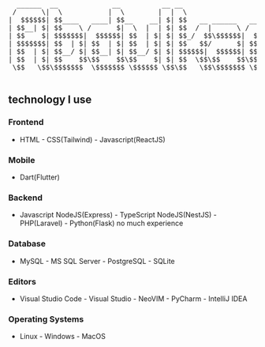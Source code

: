 <pre>
  ______  __             __          __ __                     __                   
 /      \|  \           |  \        |  |  \                   |  \                  
|  $$$$$$| $$____   ____| $$__    __| $| $$   __ ______   ____| $$ ______   ______  
| $$__| $| $$    \ /      $|  \  |  | $| $$  /  |      \ /      $$/      \ /      \ 
| $$    $| $$$$$$$|  $$$$$$| $$  | $| $| $$_/  $$\$$$$$$|  $$$$$$|  $$$$$$|  $$$$$$\
| $$$$$$$| $$  | $| $$  | $| $$  | $| $| $$   $$/      $| $$  | $| $$    $| $$   \$$
| $$  | $| $$__/ $| $$__| $| $$__/ $| $| $$$$$$|  $$$$$$| $$__| $| $$$$$$$| $$      
| $$  | $| $$    $$\$$    $$\$$    $| $| $$  \$$\$$    $$\$$    $$\$$     | $$      
 \$$   \$$\$$$$$$$  \$$$$$$$ \$$$$$$ \$$\$$   \$$\$$$$$$$ \$$$$$$$ \$$$$$$$\$$      
 </pre>

## technology I use
### Frontend
- HTML - CSS(Tailwind) - Javascript(ReactJS)

### Mobile
- Dart(Flutter)

### Backend
- Javascript NodeJS(Express) - TypeScript NodeJS(NestJS) - PHP(Laravel) - Python(Flask) no much experience

### Database
- MySQL - MS SQL Server - PostgreSQL - SQLite

### Editors
- Visual Studio Code - Visual Studio - NeoVIM - PyCharm - IntelliJ IDEA

### Operating Systems
- Linux - Windows - MacOS